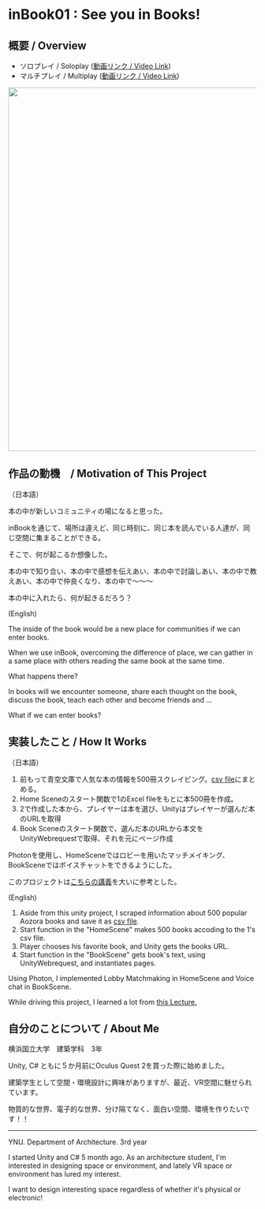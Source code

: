 # inBook01 : See you in Books!
## 概要 / Overview
* ソロプレイ / Soloplay ([動画リンク / Video Link](https://youtu.be/R1LSrxXduy0))
* マルチプレイ / Multiplay ([動画リンク / Video Link](https://youtu.be/czBtSLcCEbA))

<p align="center">
  <img src="./Assets/ReadmeImages/ForReadme.jpg" width="738">
</p>

## 作品の動機　/ Motivation of This Project

（日本語）

本の中が新しいコミュニティの場になると思った。

inBookを通じて、場所は違えど、同じ時刻に、同じ本を読んでいる人達が、同じ空間に集まることができる。

そこで、何が起こるか想像した。

本の中で知り合い、本の中で感想を伝えあい、本の中で討論しあい、本の中で教えあい、本の中で仲良くなり、本の中で～～～ 

本の中に入れたら、何が起きるだろう？

(English)

The inside of the book would be a new place for communities if we can enter books.

When we use inBook, overcoming the difference of place, we can gather in a same place with others reading the same book at the same time.

What happens there?

In books will we encounter someone, share each thought on the book, discuss the book, teach each other and become friends and ...

What if we can enter books?

## 実装したこと / How It Works
（日本語）
1.	前もって青空文庫で人気な本の情報を500冊スクレイピング。[csv file](https://github.com/aogura0207/inBook01/blob/main/Assets/Resources/CSV/BookURLtest.csv)にまとめる。
2.	Home Sceneのスタート関数で1のExcel fileをもとに本500冊を作成。
3.	2で作成した本から、プレイヤーは本を選び、Unityはプレイヤーが選んだ本のURLを取得
4.	Book Sceneのスタート関数で、選んだ本のURLから本文をUnityWebrequestで取得、それを元にページ作成

Photonを使用し、HomeSceneではロビーを用いたマッチメイキング、BookSceneではボイスチャットをできるようにした。

このプロジェクトは[こちらの講義](https://www.udemy.com/course/multiplayer-virtual-reality-vr-development-with-unity/)を大いに参考とした。

(English)
1. Aside from this unity project, I scraped information about 500 popular Aozora books and save it as [csv file](https://github.com/aogura0207/inBook01/blob/main/Assets/Resources/CSV/BookURLtest.csv).
2. Start function in the "HomeScene" makes 500 books accoding to the 1's csv file.
3. Player chooses his favorite book, and Unity gets the books URL.
4. Start function in the "BookScene" gets book's text, using UnityWebrequest, and instantiates pages.

Using Photon, I implemented Lobby Matchmaking in HomeScene and Voice chat in BookScene.

While driving this project, I learned a lot from [this Lecture.](https://www.udemy.com/course/multiplayer-virtual-reality-vr-development-with-unity/)

## 自分のことについて / About Me

横浜国立大学　建築学科　3年

Unity, C# ともに５か月前にOculus Quest 2を買った際に始めました。

建築学生として空間・環境設計に興味がありますが、最近、VR空間に魅せられています。

物質的な世界、電子的な世界、分け隔てなく、面白い空間、環境を作りたいです！！

-------------------------------------------------------------------------------------------------------------

YNU. Department of Architecture. 3rd year

I started Unity and C# 5 month ago. As an architecture student, I'm interested in designing space or environment, and lately VR space or environment has lured my interest.

I want to design interesting space regardless of whether it's physical or electronic!
